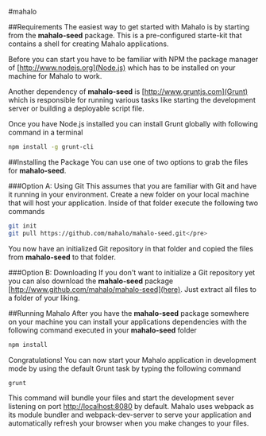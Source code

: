 #mahalo
 
##Requirements
The easiest way to get started with Mahalo is by starting from the
**mahalo-seed** package. This is a pre-configured starte-kit
that contains a shell for creating Mahalo applications.

Before you can start you have to be familiar with NPM the package
manager of [http://www.nodejs.org](Node.js) which has to be installed on
your machine for Mahalo to work.

Another dependency of **mahalo-seed** is [http://www.gruntjs.com](Grunt)
which is responsible for running various tasks like starting the
development server or building a deployable script file.

Once you have Node.js installed you can install Grunt globally with following
command in a terminal

```sh
npm install -g grunt-cli
```

##Installing the Package
You can use one of two options to grab the files for **mahalo-seed**.

###Option A: Using Git
This assumes that you are familiar with Git and have it running in your environment.
Create a new folder on your local machine that will host your
application. Inside of that folder execute the following two commands

```sh
git init
git pull https://github.com/mahalo/mahalo-seed.git</pre>
```
        
You now have an initialized Git repository in that folder and copied the files
from **mahalo-seed** to that folder.

###Option B: Downloading
If you don't want to initialize a Git repository yet you can also
download the **mahalo-seed** package [http://www.github.com/mahalo/mahalo-seed](here).
Just extract all files to a folder of your liking.

##Running Mahalo
After you have the **mahalo-seed** package somewhere on your machine you
can install your applications dependencies with the following command
executed in your **mahalo-seed** folder

```sh
npm install
```

Congratulations! You can now start your Mahalo application in development
mode by using the default Grunt task by typing the following command

```sh
grunt       
```

This command will bundle your files and start the development sever listening
on port [http://localhost:8080](8080) by default. Mahalo uses webpack as its module
bundler and webpack-dev-server to serve your application and automatically
refresh your browser when you make changes to your files.